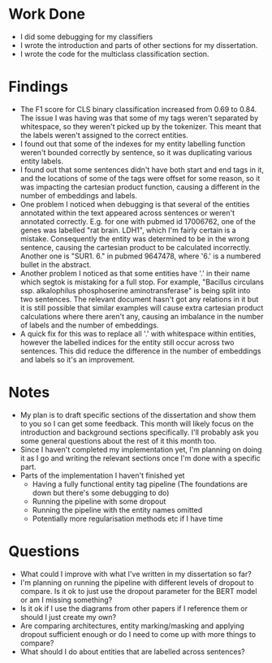 # Work Done
* I did some debugging for my classifiers
* I wrote the introduction and parts of other sections for my dissertation.
* I wrote the code for the multiclass classification section.

# Findings
* The F1 score for CLS binary classification increased from 0.69 to 0.84. The issue I was having was that some of my tags weren't separated by whitespace, so they weren't picked up by the tokenizer. This meant that the labels weren't assigned to the correct entities.
* I found out that some of the indexes for my entity labelling function weren't bounded correctly by sentence, so it was duplicating various entity labels.
* I found out that some sentences didn't have both start and end tags in it, and the locations of some of the tags were offset for some reason, so it was impacting the cartesian product function, causing a different in the number of embeddings and labels.
* One problem I noticed when debugging is that several of the entities annotated within the text appeared across sentences or weren't annotated correctly. E.g. for one with pubmed id 17006762, one of the genes was labelled "rat brain. LDH1", which I'm fairly certain is a mistake. Consequently the entity was determined to be in the wrong sentence, causing the cartesian product to be calculated incorrectly. Another one is "SUR1. 6." in pubmed 9647478, where '6.' is a numbered bullet in the abstract.
* Another problem I noticed as that some entities have '.' in their name which segtok is mistaking for a full stop. For example, "Bacillus circulans ssp. alkalophilus phosphoserine aminotransferase" is being split into two sentences. The relevant document hasn't got any relations in it but it is still possible that similar examples will cause extra cartesian product calculations where there aren't any, causing an imbalance in the number of labels and the number of embeddings.
* A quick fix for this was to replace all '.' with whitespace within entities, however the labelled indices for the entity still occur across two sentences. This did reduce the difference in the number of embeddings and labels so it's an improvement.

# Notes
* My plan is to draft specific sections of the dissertation and show them to you so I can get some feedback. This month will likely focus on the introduction and background sections specifically. I'll probably ask you some general questions about the rest of it this month too.
* Since I haven't completed my implementation yet, I'm planning on doing it as I go and writing the relevant sections once I'm done with a specific part.
* Parts of the implementation I haven't finished yet
    * Having a fully functional entity tag pipeline (The foundations are down but there's some debugging to do)
    * Running the pipeline with some dropout
    * Running the pipeline with the entity names omitted
    * Potentially more regularisation methods etc if I have time

# Questions
* What could I improve with what I've written in my dissertation so far?
* I'm planning on running the pipeline with different levels of dropout to compare. Is it ok to just use the dropout parameter for the BERT model or am I missing something?
* Is it ok if I use the diagrams from other papers if I reference them or should I just create my own?
* Are comparing architectures, entity marking/masking and applying dropout sufficient enough or do I need to come up with more things to compare? 
* What should I do about entities that are labelled across sentences?